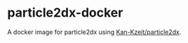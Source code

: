 # particle2dx-docker

A docker image for particle2dx using [Kan-Kzeit/particle2dx](https://github.com/Kan-Kzeit/particle2dx).